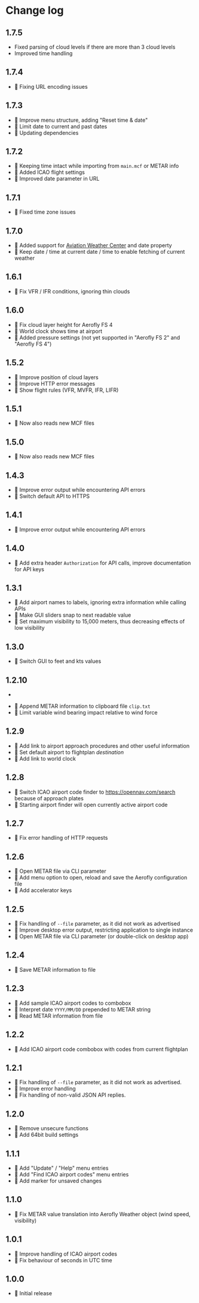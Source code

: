 # Change log

## 1.7.5

-   Fixed parsing of cloud levels if there are more than 3 cloud levels
-   Improved time handling

## 1.7.4

-   💊 Fixing URL encoding issues

## 1.7.3

-   🎁 Improve menu structure, adding "Reset time & date"
-   💊 Limit date to current and past dates
-   💊 Updating dependencies

## 1.7.2

-   🎁 Keeping time intact while importing from `main.mcf` or METAR info
-   🎁 Added ICAO flight settings
-   🎁 Improved date parameter in URL

## 1.7.1

-   💊 Fixed time zone issues

## 1.7.0

-   🎁 Added support for [Aviation Weather Center](https://aviationweather.gov/) and date property
-   💊 Keep date / time at current date / time to enable fetching of current weather

## 1.6.1

-   💊 Fix VFR / IFR conditions, ignoring thin clouds

## 1.6.0

-   💊 Fix cloud layer height for Aerofly FS 4
-   🎁 World clock shows time at airport
-   🎁 Added pressure settings (not yet supported in "Aerofly FS 2" and "Aerofly FS 4")

## 1.5.2

-   💊 Improve position of cloud layers
-   🎁 Improve HTTP error messages
-   🎁 Show flight rules (VFR, MVFR, IFR, LIFR)

## 1.5.1

-   💊 Now also reads new MCF files

## 1.5.0

-   💊 Now also reads new MCF files

## 1.4.3

-   🎁 Improve error output while encountering API errors
-   💊 Switch default API to HTTPS

## 1.4.1

-   🎁 Improve error output while encountering API errors

## 1.4.0

-   🎁 Add extra header `Authorization` for API calls, improve documentation for API keys

## 1.3.1

-   🎁 Add airport names to labels, ignoring extra information while calling APIs
-   🎁 Make GUI sliders snap to next readable value
-   💊 Set maximum visibility to 15,000 meters, thus decreasing effects of low visibility

## 1.3.0

-   🎁 Switch GUI to feet and kts values

## 1.2.10

-

*   🎁 Append METAR information to clipboard file `clip.txt`
*   💊 Limit variable wind bearing impact relative to wind force

## 1.2.9

-   🎁 Add link to airport approach procedures and other useful information
-   🎁 Set default airport to flightplan _destination_
-   🎁 Add link to world clock

## 1.2.8

-   🎁 Switch ICAO airport code finder to https://opennav.com/search because of approach plates
-   🎁 Starting airport finder will open currently active airport code

## 1.2.7

-   💊 Fix error handling of HTTP requests

## 1.2.6

-   🎁 Open METAR file via CLI parameter
-   🎁 Add menu option to open, reload and save the Aerofly configuration file
-   🎁 Add accelerator keys

## 1.2.5

-   💊 Fix handling of `--file` parameter, as it did not work as advertised
-   💊 Improve desktop error output, restricting application to single instance
-   🎁 Open METAR file via CLI parameter (or double-click on desktop app)

## 1.2.4

-   🎁 Save METAR information to file

## 1.2.3

-   🎁 Add sample ICAO airport codes to combobox
-   🎁 Interpret date `YYYY/MM/DD` prepended to METAR string
-   🎁 Read METAR information from file

## 1.2.2

-   🎁 Add ICAO airport code combobox with codes from current flightplan

## 1.2.1

-   💊 Fix handling of `--file` parameter, as it did not work as advertised.
-   💊 Improve error handling
-   💊 Fix handling of non-valid JSON API replies.

## 1.2.0

-   💊 Remove unsecure functions
-   🎁 Add 64bit build settings

## 1.1.1

-   🎁 Add "Update" / "Help" menu entries
-   🎁 Add "Find ICAO airport codes" menu entries
-   🎁 Add marker for unsaved changes

## 1.1.0

-   💊 Fix METAR value translation into Aerofly Weather object (wind speed, visibility)

## 1.0.1

-   💊 Improve handling of ICAO airport codes
-   💊 Fix behaviour of seconds in UTC time

## 1.0.0

-   🎁 Initial release
